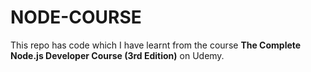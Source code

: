 # NODE-COURSE
This repo has code which I have learnt from the course **The Complete Node.js Developer Course (3rd Edition)** on Udemy.
